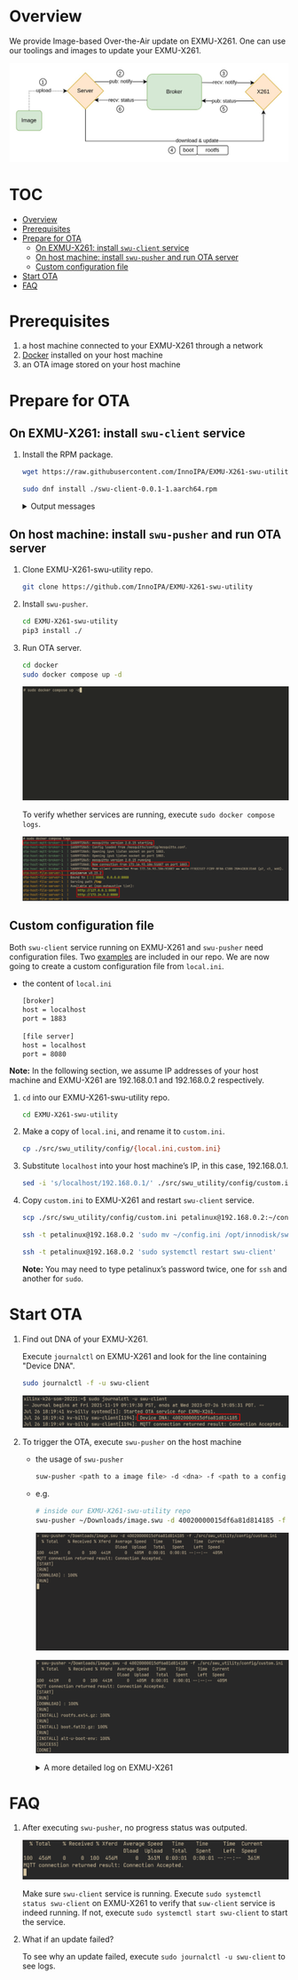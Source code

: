 # Overview

We provide Image-based Over-the-Air update on EXMU-X261. One can use our toolings and images to update your EXMU-X261.

![OTA_architecture.jpg](./fig/OTA_architecture.jpg)

# TOC
- [Overview](#overview)
- [Prerequisites](#prerequisites)
- [Prepare for OTA](#prepare-for-ota)
    - [On EXMU-X261: install `swu-client` service](#on-exmu-x261-install-swu-client-service)
    - [On host machine: install `swu-pusher` and run OTA server](#on-host-machine-install-swu-pusher-and-run-ota-server)
    - [Custom configuration file](#custom-configuration-file)
- [Start OTA](#start-ota)
- [FAQ](#faq)

# Prerequisites

1. a host machine connected to your EXMU-X261 through a network
2. [Docker](https://docs.docker.com/engine/install/ubuntu/) installed on your host machine
3. an OTA image stored on your host machine 

# Prepare for OTA

## On EXMU-X261: install `swu-client` service

1. Install the RPM package.

    ```bash
    wget https://raw.githubusercontent.com/InnoIPA/EXMU-X261-swu-utility/main/rpm/release-0.0.1/swu-client-0.0.1-1.aarch64.rpm
    ```

    ```bash
    sudo dnf install ./swu-client-0.0.1-1.aarch64.rpm
    ```

    <details>
    <summary>Output messages</summary>

    ![OTA_dnf_log.gif](./fig/OTA_dnf_log.gif)

    </details>



## On host machine: install `swu-pusher` and run OTA server

1.  Clone EXMU-X261-swu-utility repo.

    ```bash
    git clone https://github.com/InnoIPA/EXMU-X261-swu-utility
    ```

2. Install `swu-pusher`.

    ```bash
    cd EXMU-X261-swu-utility
    pip3 install ./
    ```

3. Run OTA server.

    ```bash
    cd docker
    sudo docker compose up -d
    ```

    ![OTA_docker_up_logs.gif](./fig/OTA_docker_up_logs.gif)

    To verify whether services are running, execute `sudo docker compose logs`.

    ![OTA_docker_logs_logs.png](./fig/OTA_docker_logs_logs.png)


## Custom configuration file

Both `swu-client` service running on EXMU-X261 and `swu-pusher` need configuration files.
Two [examples](https://github.com/InnoIPA/EXMU-X261-swu-utility/tree/main/src/swu_utility/config) are included in our repo.
We are now going to create a custom configuration file from `local.ini`.

- the content of `local.ini`

    ```
    [broker]
    host = localhost
    port = 1883

    [file server]
    host = localhost
    port = 8080
    ```


**Note:** In the following section, we assume IP addresses of your host machine and EXMU-X261 are 192.168.0.1 and 192.168.0.2 respectively.

1. `cd` into our EXMU-X261-swu-utility repo.

    ```bash
    cd EXMU-X261-swu-utility
    ```

2. Make a copy of `local.ini`, and rename it to `custom.ini`. 

    ```bash
    cp ./src/swu_utility/config/{local.ini,custom.ini}

    ```

3. Substitute `localhost` into your host machine’s IP, in this case, 192.168.0.1.

    ```bash
    sed -i 's/localhost/192.168.0.1/' ./src/swu_utility/config/custom.ini
    ```

4. Copy `custom.ini` to EXMU-X261 and restart `swu-client` service.

    ```bash
    scp ./src/swu_utility/config/custom.ini petalinux@192.168.0.2:~/config.ini
    ```

    ```bash
    ssh -t petalinux@192.168.0.2 'sudo mv ~/config.ini /opt/innodisk/swu-client'
    ```

    ```bash
    ssh -t petalinux@192.168.0.2 'sudo systemctl restart swu-client'
    ```

    **Note:** You may need to type petalinux’s password twice, one for `ssh` and another for `sudo`.


# Start OTA

1. Find out DNA of your EXMU-X261.

    Execute `journalctl` on EXMU-X261 and look for the line containing "Device DNA".

    ```bash
    sudo journalctl -f -u swu-client
    ```

    ![OTA_dna.png](./fig/OTA_dna.png)

2. To trigger the OTA, execute `swu-pusher` on the host machine 
    - the usage of `swu-pusher`

        ```bash
        suw-pusher <path to a image file> -d <dna> -f <path to a config file>
        ```

    - e.g.

        ```bash
        # inside our EXMU-X261-swu-utility repo
        swu-pusher ~/Downloads/image.swu -d 40020000015df6a81d814185 -f ./src/swu_utility/config/custom.ini
        ```

        ![OTA_running.gif](./fig/OTA_running.gif)

        ![OTA_success.png](./fig/OTA_success.png)

        <details>
        <summary>A more detailed log on EXMU-X261</summary>

        ![OTA_log.png](./fig/OTA_log.png)

        </details>



# FAQ

1. After executing `swu-pusher`, no progress status was outputed.

    ![OTA_faq1.png](./fig/OTA_faq1.png)

    Make sure `swu-client` service is running. Execute `sudo systemctl status swu-client` on EXMU-X261 to verify that `suw-client` service is indeed running. If not, execute `sudo systemctl start swu-client` to start the service. 

2. What if an update failed?

    To see why an update failed, execute `sudo journalctl -u swu-client` to see logs.
